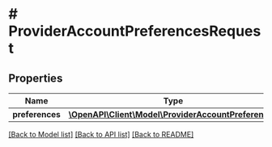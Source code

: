 # # ProviderAccountPreferencesRequest

## Properties

Name | Type | Description | Notes
------------ | ------------- | ------------- | -------------
**preferences** | [**\OpenAPI\Client\Model\ProviderAccountPreferences**](ProviderAccountPreferences.md) |  | [optional]

[[Back to Model list]](../../README.md#models) [[Back to API list]](../../README.md#endpoints) [[Back to README]](../../README.md)

